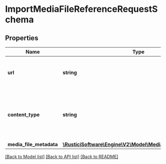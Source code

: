 # ImportMediaFileReferenceRequestSchema

## Properties
Name | Type | Description | Notes
------------ | ------------- | ------------- | -------------
**url** | **string** | URL path to the content to reference when playing this course. | 
**content_type** | **string** | Content type for the course; supported values include &#39;audio/mpeg&#39;, &#39;video/mp4&#39;, &#39;application/pdf&#39; and &#39;url&#39;. | 
**media_file_metadata** | [**\RusticiSoftware\Engine\V2\Model\MediaFileMetadataSchema**](MediaFileMetadataSchema.md) |  | [optional] 

[[Back to Model list]](../README.md#documentation-for-models) [[Back to API list]](../README.md#documentation-for-api-endpoints) [[Back to README]](../README.md)


